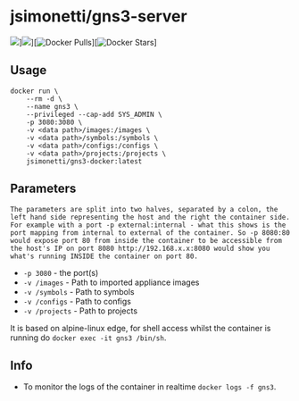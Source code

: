 # jsimonetti/gns3-server
[![](https://images.microbadger.com/badges/version/jsimonetti/gns3-server.svg)](https://microbadger.com/images/jsimonetti/gns3-server "Get your own version badge on microbadger.com")][![](https://images.microbadger.com/badges/image/jsimonetti/gns3-server.svg)](https://microbadger.com/images/jsimonetti/gns3-server "Get your own image badge on microbadger.com")][![Docker Pulls](https://img.shields.io/docker/pulls/jsimonetti/gns3-server.svg)][![Docker Stars](https://img.shields.io/docker/stars/jsimonetti/gns3-server.svg)]


## Usage

```
docker run \
    --rm -d \
    --name gns3 \
    --privileged --cap-add SYS_ADMIN \
    -p 3080:3080 \
    -v <data path>/images:/images \
    -v <data path>/symbols:/symbols \
    -v <data path>/configs:/configs \
    -v <data path>/projects:/projects \
    jsimonetti/gns3-docker:latest 
```

## Parameters

`The parameters are split into two halves, separated by a colon, the left hand side representing the host and the right the container side. 
For example with a port -p external:internal - what this shows is the port mapping from internal to external of the container.
So -p 8080:80 would expose port 80 from inside the container to be accessible from the host's IP on port 8080
http://192.168.x.x:8080 would show you what's running INSIDE the container on port 80.`


* `-p 3080` - the port(s)
* `-v /images` - Path to imported appliance images
* `-v /symbols` - Path to symbols
* `-v /configs` - Path to configs
* `-v /projects` - Path to projects

It is based on alpine-linux edge, for shell access whilst the container is running do `docker exec -it gns3 /bin/sh`.

## Info

* To monitor the logs of the container in realtime `docker logs -f gns3`.
